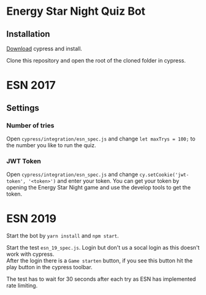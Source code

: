 # Energy Star Night Quiz Bot

## Installation

[Download](https://www.cypress.io/) cypress and install.

Clone this repository and open the root of the cloned folder in cypress.

# ESN 2017
## Settings

### Number of tries
Open `cypress/integration/esn_spec.js` and change `let maxTrys = 100;` to the number you like to run the quiz.

### JWT Token
Open `cypress/integration/esn_spec.js` and change `cy.setCookie('jwt-token', '<token>')` and enter your token.
You can get your token by opening the Energy Star Night game and use the develop tools to get the token.

# ESN 2019
Start the bot by `yarn install` and `npm start`.  

Start the test `esn_19_spec.js`. Login but don't us a socal login as this doesn't work with cypress.  
After the login there is a `Game starten` button, if you see this button hit the play button in the cypress toolbar.

The test has to wait for 30 seconds after each try as ESN has implemented rate limiting.